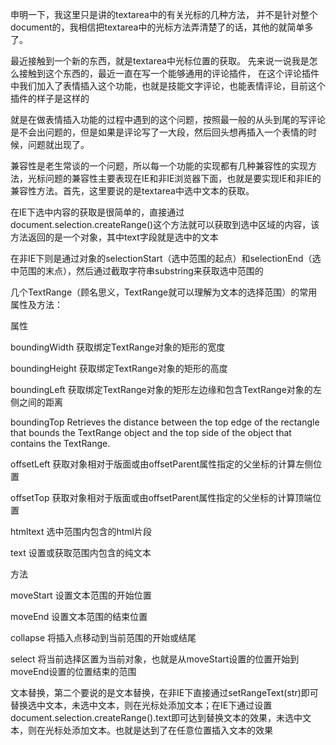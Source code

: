 申明一下，我这里只是讲的textarea中的有关光标的几种方法，
并不是针对整个document的，我相信把textarea中的光标方法弄清楚了的话，其他的就简单多了。

最近接触到一个新的东西，就是textarea中光标位置的获取。
先来说一说我是怎么接触到这个东西的，最近一直在写一个能够通用的评论插件，
在这个评论插件中我们加入了表情插入这个功能，也就是技能文字评论，也能表情评论，目前这个插件的样子是这样的


就是在做表情插入功能的过程中遇到的这个问题，按照最一般的从头到尾的写评论是不会出问题的，但是如果是评论写了一大段，然后回头想再插入一个表情的时候，问题就出现了。


兼容性是老生常谈的一个问题，所以每一个功能的实现都有几种兼容性的实现方法，光标问题的兼容性主要表现在IE和非IE浏览器下面，也就是要实现IE和非IE的兼容性方法。首先，这里要说的是textarea中选中文本的获取。


在IE下选中内容的获取是很简单的，直接通过 document.selection.createRange()这个方法就可以获取到选中区域的内容，该方法返回的是一个对象，其中text字段就是选中的文本

在非IE下则是通过对象的selectionStart（选中范围的起点）和selectionEnd（选中范围的末点），然后通过截取字符串substring来获取选中范围的


几个TextRange（顾名思义，TextRange就可以理解为文本的选择范围）的常用属性及方法：

属性

boundingWidth 获取绑定TextRange对象的矩形的宽度

boundingHeight 获取绑定TextRange对象的矩形的高度

boundingLeft 获取绑定TextRange对象的矩形左边缘和包含TextRange对象的左侧之间的距离

boundingTop Retrieves the distance between the top edge of the rectangle that bounds the TextRange object and the top side of the object that contains the TextRange.

offsetLeft 获取对象相对于版面或由offsetParent属性指定的父坐标的计算左侧位置

offsetTop 获取对象相对于版面或由offsetParent属性指定的父坐标的计算顶端位置

htmltext 选中范围内包含的html片段

text 设置或获取范围内包含的纯文本

方法

moveStart 设置文本范围的开始位置

moveEnd 设置文本范围的结束位置

collapse 将插入点移动到当前范围的开始或结尾

select 将当前选择区置为当前对象，也就是从moveStart设置的位置开始到moveEnd设置的位置结束的范围



文本替换，第二个要说的是文本替换，在非IE下直接通过setRangeText(str)即可替换选中文本，未选中文本，则在光标处添加文本；在IE下通过设置document.selection.createRange().text即可达到替换文本的效果，未选中文本，则在光标处添加文本。也就是达到了在任意位置插入文本的效果